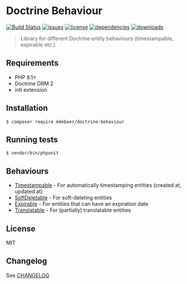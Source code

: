 # Doctrine Behaviour

[![Build Status](https://img.shields.io/github/actions/workflow/status/mdeboer/doctrine-behaviour/phpunit.yml)](https://github.com/mdeboer/doctrine-behaviour/actions) [![issues](https://img.shields.io/github/issues/mdeboer/doctrine-behaviour)](https://github.com/mdeboer/doctrine-behaviour/issues) [![license](https://img.shields.io/github/license/mdeboer/doctrine-behaviour)](https://github.com/mdeboer/doctrine-behaviour/blob/main/LICENSE) [![dependencies](https://img.shields.io/librariesio/github/mdeboer/doctrine-behaviour)](https://libraries.io/packagist/mdeboer%2Fdoctrine-behaviour) [![downloads](https://img.shields.io/packagist/dt/mdeboer/doctrine-behaviour)](https://packagist.org/packages/mdeboer/doctrine-behaviour)

> Library for different Doctrine entity behaviours (timestampable, expirable etc.)

## Requirements

- PHP 8.1+
- Doctrine ORM 2
- intl extension

## Installation

```shell
$ composer require mdeboer/doctrine-behaviour
```

## Running tests

```
$ vendor/bin/phpunit
```

## Behaviours

- [Timestampable](docs/Timestampable.md) - For automatically timestamping entities (created at, updated at)
- [SoftDeletable](docs/SoftDeletable.md) - For soft-deleting entities
- [Expirable](docs/Expirable.md) - For entities that can have an expiration date
- [Translatable](docs/Translatable.md) - For (partially) translatable entities

## License

MIT

## Changelog

See [CHANGELOG](./CHANGELOG.md)
